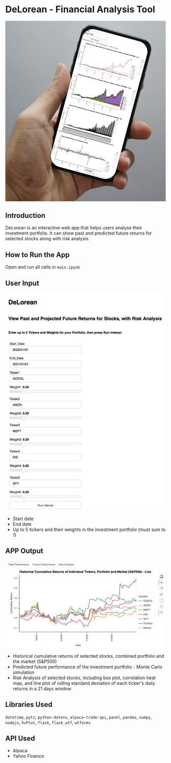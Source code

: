 # DeLorean - Financial Analysis Tool
![Image](image/readme_background.png)

## Introduction
DeLorean is an interactive web app that helps users analyse their investment portfolio. It can show past and predicted future returns for selected stocks along with risk analysis.

## How to Run the App
Open and run all cells in `main.ipynb`

## User Input
![Image](image/user_input.png)

- Start date
- End date
- Up to 5 tickers and their weights in the investment portfolio (must sum to 1)

## APP Output
![Image](image/app_output.png)

- Historical cumulative returns of selected stocks, combined portfolio and the market (S&P500) 
- Predicted future performance of the investment portfolio - Monte Carlo simulation
- Risk Analysis of selected stocks, including box plot, correlation heat map, and line plot of rolling standard deviation of each ticker's daily returns in a 21 days window

## Libraries Used
`datetime`, `pytz`, `python-dotenv`, `alpaca-trade-api`, `panel`, `pandas`, `numpy`, `nodejs`, `hvPlot`, `flask`, `flask_wtf`, `wtforms`

## API Used
- Alpaca
- Yahoo Finance 